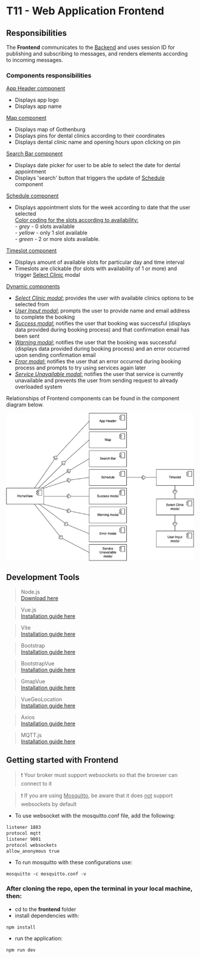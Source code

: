 # T11 - Web Application Frontend

## Responsibilities

The **Frontend** communicates to the [Backend](../backend/README.md) and uses session ID for publishing and subscribing to messages, and renders elements according to incoming messages.

### Components responsibilities

<ins>App Header component</ins>
- Displays app logo
- Displays app name

<ins>Map component</ins>
- Displays map of Gothenburg
- Displays pins for dental clinics according to their coordinates
- Displays dental clinic name and opening hours upon clicking on pin

<ins>Search Bar component</ins>
- Displays date picker for user to be able to select the date for dental appointment
- Displays 'search' button that triggers the update of <ins>Schedule</ins> component

<ins>Schedule component</ins>
- Displays appointment slots for the week according to date that the user selected <br/>
<ins>Color coding for the slots according to availability:</ins><br/>
        - *grey* - 0 slots available<br/>
        - *yellow* - only 1 slot available<br/>
        - *green* - 2 or more slots available.

<ins>Timeslot component</ins>
- Displays amount of available slots for particular day and time interval
- Timeslots are clickable (for slots with availability of 1 or more) and trigger <ins>Select Clinic</ins> modal

<ins>Dynamic components</ins>
- <ins>*Select Clinic modal*:</ins> provides the user with available clinics options to be selected from
- <ins>*User Input modal*:</ins> prompts the user to provide name and email address to complete the booking
- <ins>*Success modal*:</ins> notifies the user that booking was successful (displays data provided during booking process) and that confirmation email has been sent
- <ins>*Warning modal*:</ins> notifies the user that the booking was successful (displays data provided during booking process) and an error occurred upon sending confirmation email
- <ins>*Error modal*:</ins> notifies the user that an error occurred during booking process and prompts to try using services again later
- <ins>*Service Unavailable modal*:</ins> notifies the user that service is currently unavailable and prevents the user from sending request to already overloaded system

Relationships of Frontend components can be found in the component diagram below.

![Component diagram](./assets/README_component_diagram.png)

## Development Tools
> Node.js <br> [Download here](https://nodejs.org/en/)

> Vue.js <br> [Installation guide here](https://vuejs.org/)

> Vite <br> [Installation guide here](https://vitejs.dev/)

> Bootstrap <br> [Installation guide here](https://getbootstrap.com/)

> BootstrapVue <br> [Installation guide here](https://bootstrap-vue.org/)

> GmapVue <br> [Installation guide here](https://diegoazh.github.io/gmap-vue/#v2-0-0)

> VueGeoLocation <br> [Installation guide here](https://console.cloud.google.com/welcome?project=clinics-368621&authuser=0&organizationId=1043303994003)

> Axios <br> [Installation guide here](https://axios-http.com/)

> MQTT.js <br> [Installation guide here](https://www.npmjs.com/package/mqtt)

## Getting started with Frontend

> ❗ Your broker must support websockets so that the browser can connect to it

> ❗ If you are using <ins>Mosquitto</ins>, be aware that it does <ins>not</ins> support websockets by default 

- To use websocket with the mosquitto.conf file, add the following:

```
listener 1883
protocol mqtt
listener 9001
protocol websockets
allow_anonymous true
```

- To run mosquitto with these configurations use: 

```
mosquitto -c mosquitto.conf -v
```

### After cloning the repo, open the terminal in your local machine, then:

- cd to the **frontend** folder
- install dependencies with:

```
npm install
```

- run the application:

```
npm run dev
```